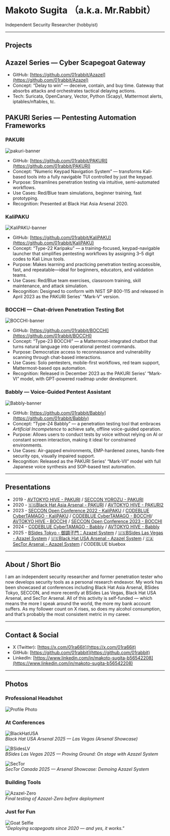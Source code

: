 # Makoto Sugita （a.k.a. Mr.Rabbit）

Independent Security Researcher (hobbyist)

---

## Projects

## Azazel Series — Cyber Scapegoat Gateway

- GitHub: [https://github.com/01rabbit/Azazel](https://github.com/01rabbit/Azazel)
- Concept: “Delay to win” — deceive, contain, and buy time. Gateway that absorbs attacks and orchestrates tactical delaying actions.
- Tech: Suricata, OpenCanary, Vector, Python (Scapy), Mattermost alerts, iptables/nftables, tc.

## PAKURI Series — Pentesting Automation Frameworks

### PAKURI

![pakuri-banner](https://raw.githubusercontent.com/01rabbit/PAKURI/master/img/pakuri-banner.png)

- GitHub: [https://github.com/01rabbit/PAKURI](https://github.com/01rabbit/PAKURI)
- Concept: “Numeric Keypad Navigation System” — transforms Kali-based tools into a fully navigable TUI controlled by just the keypad.
- Purpose: Streamlines penetration testing via intuitive, semi-automated workflows.
- Use Cases: Red/Blue team simulations, beginner training, fast prototyping.
- Recognition: Presented at Black Hat Asia Arsenal 2020.

### KaliPAKU

![KaliPAKU-banner](https://raw.githubusercontent.com/01rabbit/KaliPAKU/main/img/KaliPAKU_logo.png)

- GitHub: [https://github.com/01rabbit/KaliPAKU](https://github.com/01rabbit/KaliPAKU)
- Concept: “Type-22 Karipaku” — a training-focused, keypad-navigable launcher that simplifies pentesting workflows by assigning 3–5 digit codes to Kali Linux tools.
- Purpose: Makes learning and practicing penetration testing accessible, fast, and repeatable—ideal for beginners, educators, and validation teams.
- Use Cases: Red/Blue team exercises, classroom training, skill maintenance, and attack simulation.
- Recognition: Designed to conform with NIST SP 800-115 and released in April 2023 as the PAKURI Series' “Mark-V” version.

### BOCCHI — Chat-driven Penetration Testing Bot

![BOCCHI-banner](https://raw.githubusercontent.com/01rabbit/BOCCHI/main/images/BOCCHI_logo.png)

- GitHub: [https://github.com/01rabbit/BOCCHI](https://github.com/01rabbit/BOCCHI)
- Concept: “Type-23 BOCCHI” — a Mattermost-integrated chatbot that turns natural language into operational pentest commands.
- Purpose: Democratize access to reconnaissance and vulnerability scanning through chat-based interactions.
- Use Cases: Solo pentesters, mobile-first workflows, red team support, Mattermost-based ops automation.
- Recognition: Released in December 2023 as the PAKURI Series’ “Mark-VI” model, with GPT-powered roadmap under development.

### Babbly — Voice-Guided Pentest Assistant

![Babbly-banner](https://raw.githubusercontent.com/01rabbit/Babbly/main/images/Babbly_banner.png)

- GitHub: [https://github.com/01rabbit/Babbly](https://github.com/01rabbit/Babbly)
- Concept: “Type-24 Babbly” — a penetration testing tool that embraces *Artificial Incompetence* to achieve safe, offline voice-guided operation.
- Purpose: Allows users to conduct tests by voice without relying on AI or constant screen interaction, making it ideal for constrained environments.
- Use Cases: Air-gapped environments, EMP-hardened zones, hands-free security ops, visually impaired support.
- Recognition: Released as the PAKURI Series' “Mark-VII” model with full Japanese voice synthesis and SOP-based test automation.

---

## Presentations

- 2019 - [AVTOKYO HIVE - PAKURI](https://en.avtokyo.org/avtokyo2019/event) / [SECCON YOROZU - PAKURI](https://www.seccon.jp/2019/akihabara/#yorozu)
- 2020 - [🇸🇬Black Hat Asia Arsenal - PAKURI](https://www.blackhat.com/asia-20/arsenal/schedule/index.html#pakuri-penetration-test-achieve-knowledge-unite-rapid-interface-19270) / [AVTOKYO HIVE - PAKURI2](https://www.avtokyo.org/2020/event)
- 2023 - [SECCON Open Conference 2022 - KaliPAKU](https://www.seccon.jp/2022/ep230211.html#d2-t3) / [CODEBLUE CyberTAMAGO - KaliPAKU](https://cybertamago.org/tools_ja.php#kalipaku) / [CODEBLUE CyberTAMAGO - BOCCHI](https://cybertamago.org/tools_ja.php#bocchi)/ [AVTOKYO HIVE - BOCCHI](https://www.avtokyo.org/avtokyo2023/events) / [SECCON Open Conference 2023 - BOCCHI](https://www.seccon.jp/2023/ep231223.html#d1-t8)
- 2024 - [CODEBLUE CyberTAMAGO - Babbly](https://cybertamago.org/tools_ja.php#babbly) / [AVTOKYO HIVE - Babbly](https://www.avtokyo.org/avtokyo2024/events)
- 2025 - [BSides Tokyo - 御調子門：Azazel System](https://bsides.tokyo/) / [🇺🇸BSides Las Vegas - Azazel System](https://bsideslv.org/talks#8XRRGH) / [🇺🇸Black Hat USA Arsenal - Azazel System](https://www.blackhat.com/us-25/arsenal/schedule/index.html#azazel-system-tactical-delaying-action-via-the-cyber-scapegoat-gateway-45642) / [🇨🇦SecTor Arsenal - Azazel System](https://www.blackhat.com/sector/2025/arsenal/schedule/index.html#azazel-system-tactical-delaying-action-via-the-cyber-scapegoat-gateway-47770) / CODEBLUE bluebox

---

## About / Short Bio

I am an independent security researcher and former penetration tester who now develops security tools as a personal research endeavor. My work has been showcased at conferences including Black Hat Asia Arsenal, BSides Tokyo, SECCON, and more recently at BSides Las Vegas, Black Hat USA Arsenal, and SecTor Arsenal. All of this activity is self-funded — which means the more I speak around the world, the more my bank account suffers. As my follower count on X rises, so does my alcohol consumption, and that’s probably the most consistent metric in my career.

---

## Contact & Social

- X (Twitter): [https://x.com/01ra66it](https://x.com/01ra66it)
- GitHub: [https://github.com/01rabbit](https://github.com/01rabbit)
- LinkedIn: [https://www.linkedin.com/in/makoto-sugita-b56542208](https://www.linkedin.com/in/makoto-sugita-b56542208)

---

## Photos

### Professional Headshot

![Profile Photo](/assets/profile.jpeg)

### At Conferences

![BlackHatUSA](/assets/bhusa.jpeg)  
*Black Hat USA Arsenal 2025 — Las Vegas (Arsenal Showcase)*

![BSidesLV](/assets/bsideslv.jpeg)  
*BSides Las Vegas 2025 — Proving Ground: On stage with Azazel System*

![SecTor](/assets/sector.jpeg)  
*SecTor Canada 2025 — Arsenal Showcase: Demoing Azazel System*

### Building Tools

![Azazel-Zero](/assets/IMG_5213.jpg)  
*Final testing of Azazel-Zero before deployment*

### Just for Fun

![Goat Selfie](/assets/azazel.png)  
*"Deploying scapegoats since 2020 — and yes, it works."*
